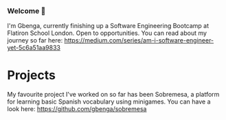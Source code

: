 ### Welcome 👋

<!--
**gbenga/gbenga** is a ✨ _special_ ✨ repository because its `README.md` (this file) appears on your GitHub profile.
-->

I'm Gbenga, currently finishing up a Software Engineering Bootcamp at Flatiron School London. Open to opportunities. You can read about my journey so far here: https://medium.com/series/am-i-software-engineer-yet-5c6a51aa9833

# Projects

My favourite project I've worked on so far has been Sobremesa, a platform for learning basic Spanish vocabulary using minigames. You can have a look here: https://github.com/gbenga/sobremesa
